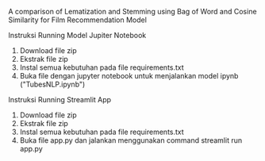 A comparison of Lematization and Stemming using Bag of Word and Cosine Similarity for Film Recommendation Model

Instruksi Running Model Jupiter Notebook 
1. Download file zip
2. Ekstrak file zip
3. Instal semua kebutuhan pada file requirements.txt
4. Buka file dengan jupyter notebook untuk menjalankan model ipynb ("TubesNLP.ipynb")

Instruksi Running Streamlit App
1. Download file zip
2. Ekstrak file zip
3. Instal semua kebutuhan pada file requirements.txt
4. Buka file app.py dan jalankan menggunakan command streamlit run app.py